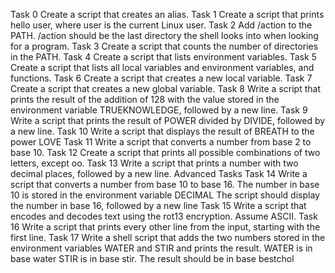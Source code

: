 Task 0
Create a script that creates an alias.
Task 1
Create a script that prints hello user, where user is the current Linux user.
Task 2
Add /action to the PATH. /action should be the last directory the shell looks into when looking for a program.
Task 3
Create a script that counts the number of directories in the PATH.
Task 4
Create a script that lists environment variables.
Task 5
Create a script that lists all local variables and environment variables, and functions.
Task 6
Create a script that creates a new local variable.
Task 7
Create a script that creates a new global variable.
Task 8
Write a script that prints the result of the addition of 128 with the value stored in the environment variable TRUEKNOWLEDGE, followed by a new line.
Task 9
Write a script that prints the result of POWER divided by DIVIDE, followed by a new line.
Task 10 
Write a script that displays the result of BREATH to the power LOVE
Task 11
Write a script that converts a number from base 2 to base 10.
Task 12
Create a script that prints all possible combinations of two letters, except oo.
Task 13
Write a script that prints a number with two decimal places, followed by a new line.
Advanced Tasks
Task 14
Write a script that converts a number from base 10 to base 16.
The number in base 10 is stored in the environment variable DECIMAL
The script should display the number in base 16, followed by a new line
Task 15
Write a script that encodes and decodes text using the rot13 encryption. Assume ASCII.
Task 16
Write a script that prints every other line from the input, starting with the first line.
Task 17
Write a shell script that adds the two numbers stored in the environment variables WATER and STIR and prints the result.
WATER is in base water
STIR is in base stir.
The result should be in base bestchol

